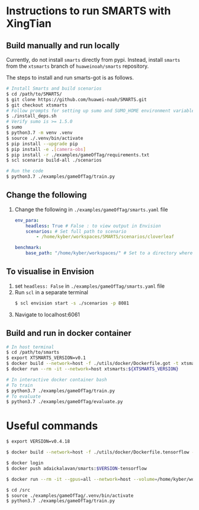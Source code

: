 # Instructions to run SMARTS with XingTian

## Build manually and run locally
Currently, do not install `smarts` directly from pypi. Instead, install `smarts` from the `xtsmarts` branch of `huaweinoah/smarts` repository. 

The steps to install and run smarts-got is as follows.

```bash
# Install Smarts and build scenarios
$ cd /path/to/SMARTS/
$ git clone https://github.com/huawei-noah/SMARTS.git 
$ git checkout xtsmarts
# Follow prompts for setting up sumo and SUMO_HOME environment variable
$ ./install_deps.sh
# Verify sumo is >= 1.5.0
$ sumo
$ python3.7 -m venv .venv
$ source ./.venv/bin/activate
$ pip install --upgrade pip
$ pip install -e .[camera-obs]
$ pip install -r ./examples/gameOfTag/requirements.txt
$ scl scenario build-all ./scenarios

# Run the code 
$ python3.7 ./examples/gameOfTag/train.py
```

## Change the following
1. Change the following in `./examples/gameOfTag/smarts.yaml` file

    ```yaml
    env_para:
        headless: True # False : to view output in Envision
        scenarios: # Set full path to scenario
            - /home/kyber/workspaces/SMARTS/scenarios/cloverleaf

    benchmark:
        base_path: "/home/kyber/workspaces/" # Set to a directory where you have read/write permission, for storage of trained models.
    ```

## To visualise in Envision
1. set `headless: False` in `./examples/gameOfTag/smarts.yaml` file
2. Run `scl` in a separate terminal
    ```bash
    $ scl envision start -s ./scenarios -p 8081
    ```
3. Navigate to localhost:6061

## Build and run in docker container
```bash
# In host terminal
$ cd /path/to/smarts
$ export XTSMARTS_VERSION=v0.1
$ docker build --network=host -f ./utils/docker/Dockerfile.got -t xtsmarts:${XTSMARTS_VERSION} .
$ docker run --rm -it --network=host xtsmarts:${XTSMARTS_VERSION}

# In interactive docker container bash 
# To train
$ python3.7 ./examples/gameOfTag/train.py
# To evaluate
$ python3.7 ./examples/gameOfTag/evaluate.py
```



# Useful commands
```bash
$ export VERSION=v0.4.18

$ docker build --network=host -f ./utils/docker/Dockerfile.tensorflow -t adaickalavan/smarts:$VERSION-tensorflow .   

$ docker login
$ docker push adaickalavan/smarts:$VERSION-tensorflow

$ docker run --rm -it --gpus=all --network=host --volume=/home/kyber/workspaces/SMARTS/:/src/ adaickalavan/smarts:$VERSION-tensorflow

$ cd /src
$ source ./examples/gameOfTag/.venv/bin/activate
$ python3.7 ./examples/gameOfTag/train.py
```
